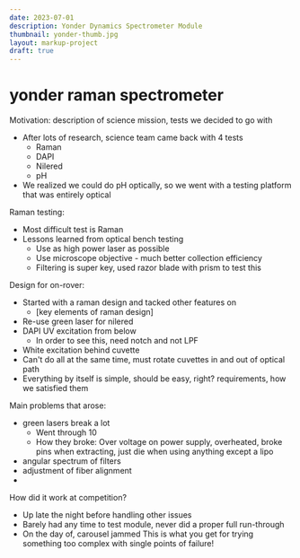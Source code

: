 ```yaml
---
date: 2023-07-01
description: Yonder Dynamics Spectrometer Module
thumbnail: yonder-thumb.jpg
layout: markup-project
draft: true
---
```

# yonder raman spectrometer

Motivation: description of science mission, tests we decided to go with
- After lots of research, science team came back with 4 tests
    - Raman
    - DAPI
    - Nilered
    - pH
- We realized we could do pH optically, so we went with a testing platform that was entirely optical

Raman testing:
- Most difficult test is Raman
- Lessons learned from optical bench testing
    - Use as high power laser as possible
    - Use microscope objective - much better collection efficiency
    - Filtering is super key, used razor blade with prism to test this

Design for on-rover:
- Started with a raman design and tacked other features on
    - [key elements of raman design]
- Re-use green laser for nilered
- DAPI UV excitation from below
    - In order to see this, need notch and not LPF
- White excitation behind cuvette
- Can't do all at the same time, must rotate cuvettes in and out of optical path
- Everything by itself is simple, should be easy, right?
requirements, how we satisfied them

Main problems that arose:
- green lasers break a lot
    - Went through 10
    - How they broke: Over voltage on power supply, overheated, broke pins when extracting, just die when using anything except a lipo
- angular spectrum of filters
- adjustment of fiber alignment
- 

How did it work at competition?
- Up late the night before handling other issues
- Barely had any time to test module, never did a proper full run-through
- On the day of, carousel jammed
This is what you get for trying something too complex with single points of failure!